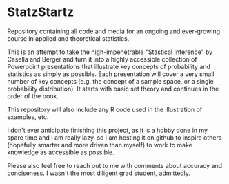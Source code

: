 # StatzStartz
Repository containing all code and media for an ongoing and ever-growing course in applied and theoretical statistics.

This is an attempt to take the nigh-impenetrable "Stastical Inference" by Casella and Berger and turn it into a highly accessible collection of Powerpoint presentations that illustrate key concepts of probability and statistics as simply as possible.  Each presentation will cover a very small number of key concepts (e.g. the concept of a sample space, or a single probability distribution).  It starts with basic set theory and continues in the order of the book.

This repository will also include any R code used in the illustration of examples, etc.

I don't ever anticipate finishing this project, as it is a hobby done in my spare time and I am really lazy, so I am hosting it on github to inspire others (hopefully smarter and more driven than myself) to work to make knowledge as accessible as possible.

Please also feel free to reach out to me with comments about accuracy and conciseness.  I wasn't the most diligent grad student, admittedly.
